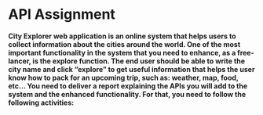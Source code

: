  # API Assignment

**City Explorer web application is an online system that helps users to collect information about the cities around the world. One of the most important functionality in the system that you need to enhance, as a free-lancer, is the explore function. The end user should be able to write the city name and click “explore” to get useful information that helps the user know how to pack for an upcoming trip, such as: weather, map, food, etc... You need to deliver a report explaining the APIs you will add to the system and the enhanced functionality. For that, you need to follow the following activities:**
 